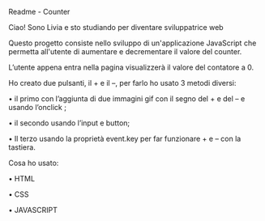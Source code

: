Readme - Counter

Ciao! Sono Livia e sto studiando per diventare sviluppatrice web 

Questo progetto consiste  nello sviluppo di un'applicazione JavaScript che permetta all'utente di aumentare e decrementare il valore
del counter.

L’utente appena entra nella pagina visualizzerà il valore del contatore a 0.

Ho creato due pulsanti,  il + e il –, per farlo ho usato 3 metodi diversi:

•	il primo con l’aggiunta di due immagini gif con il segno del + e del – e usando l’onclick ;

•	il secondo usando l’input e button;

•	Il terzo usando la proprietà event.key per far funzionare + e – con la tastiera.

Cosa ho usato:

•	HTML

•	CSS

•	JAVASCRIPT 
